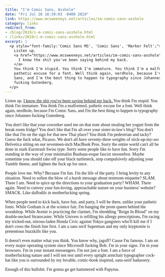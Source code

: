 ```yaml
---
title: "I'm Comic Sans, Asshole"
date: "Fri Jul 26 16:39:03 -0400 2019"
link: https://www.mcsweeneys.net/articles/im-comic-sans-asshole
category: links
redirect_from:
- /blog/2019/i-m-comic-sans-asshole.html
- /links/2019/i-m-comic-sans-asshole.html
excerpt: |
  <p style="font-family:'Comic Sans MS', 'Comic Sans', 'Marker Felt';">
    Listen up.
    <a href="https://www.mcsweeneys.net/articles/im-comic-sans-asshole">
      I know the shit you've been saying behind my back.
    </a>
    You think I'm stupid. You think I'm immature. You think I'm a malformed,
    pathetic excuse for a font. Well think again, nerdhole, because I'm Comic
    Sans, and I'm the best thing to happen to typography since Johannes
    fucking Gutenberg.
  </p>
---
```


<div style="font-family:'Comic Sans MS', 'Comic Sans', 'Marker Felt';">
  <p>
    Listen up.
    <a href="https://www.mcsweeneys.net/articles/im-comic-sans-asshole">
      I know the shit you've been saying behind my back.
    </a>
    You think I'm stupid. You think I'm immature. You think I'm a malformed,
    pathetic excuse for a font. Well think again, nerdhole, because I'm Comic
    Sans, and I'm the best thing to happen to typography since Johannes
    fucking Gutenberg.
  </p>

  <p>
    You don't like that your coworker used me on that note about stealing her
    yogurt from the break room fridge? You don't like that I'm all over your
    sister-in-law's blog? You don't like that I'm on the sign for that new
    Thai place? You think I'm pedestrian and tacky? Guess the fuck what,
    Picasso. We don't all have seventy-three weights of stick-up-my-ass
    Helvetica sitting on our seventeen-inch MacBook Pros. Sorry the entire
    world can't all be done in stark Eurotrash Swiss type. Sorry some people
    like to have fun. Sorry I'm standing in the way of your minimalist
    Bauhaus-esque fascist snoozefest. Maybe sometime you should take off your
    black turtleneck, stop compulsively adjusting your Tumblr theme, and
    lighten the fuck up for once.
  </p>

  <p>
    People love me. Why? Because I'm fun. I'm the life of the party. I bring
    levity to any situation. Need to soften the blow of a harsh message about
    restroom etiquette? SLAM. There I am. Need to spice up the directions to
    your graduation party? WHAM. There again. Need to convey your fun-loving,
    approachable nature on your business' website? SMACK. Like daffodils in
    motherfucking spring.
  </p>

  <p>
    When people need to kick back, have fun, and party, I will be there,
    unlike your pathetic fonts. While Gotham is at the science fair, I'm
    banging the prom queen behind the woodshop. While Avenir is practicing the
    clarinet, I'm shredding "Reign In Blood" on my double-necked Stratocaster.
    While Univers is refilling his allergy prescriptions, I'm racing my
    tricked-out, nitrous-laden Honda Civic against Tokyo gangsters who'll kill
    me if I don't cross the finish line first. I am a sans serif Superman and
    my only kryptonite is pretentious buzzkills like you.
  </p>

  <p>
    It doesn't even matter what you think. You know why, jagoff? Cause I'm
    famous. I am on every major operating system since Microsoft fucking Bob.
    I'm in your signs. I'm in your browsers. I'm in your instant messengers.
    I'm not just a font. I am a force of motherfucking nature and I will not
    rest until every uptight armchair typographer cock-hat like you is
    surrounded by my lovable, comic-book inspired, sans-serif badassery.
  </p>

  <p>
    Enough of this bullshit. I'm gonna go get hammered with Papyrus.
  </p>
</div>
